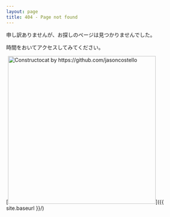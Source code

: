 ```yaml
---
layout: page
title: 404 - Page not found
---
```


申し訳ありませんが、お探しのページは見つかりませんでした。

時間をおいてアクセスしてみてください。

[<img src="{{ site.baseurl }}/images/404.jpg" alt="Constructocat by https://github.com/jasoncostello" style="width: 400px;"/>]({{ site.baseurl }}/)
